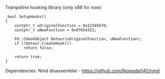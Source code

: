 Trampoline hooking library (only x86 for now)

```
 bool SetupHooks()
{
    uintptr_t uOriginalFunction = 0x12345678;
    uintptr_t uNewFunction = 0x87654321;

    FH::CHookObject Detour(uOriginalFunction, uNewFunction);
    if (!Detour.CreateHook())
        return false;

    return true;
}
```

Dependencies: Nmd disassembler - https://github.com/Nomade040/nmd
